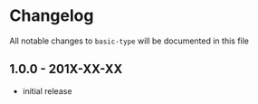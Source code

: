 # Changelog

All notable changes to `basic-type` will be documented in this file

## 1.0.0 - 201X-XX-XX

- initial release
